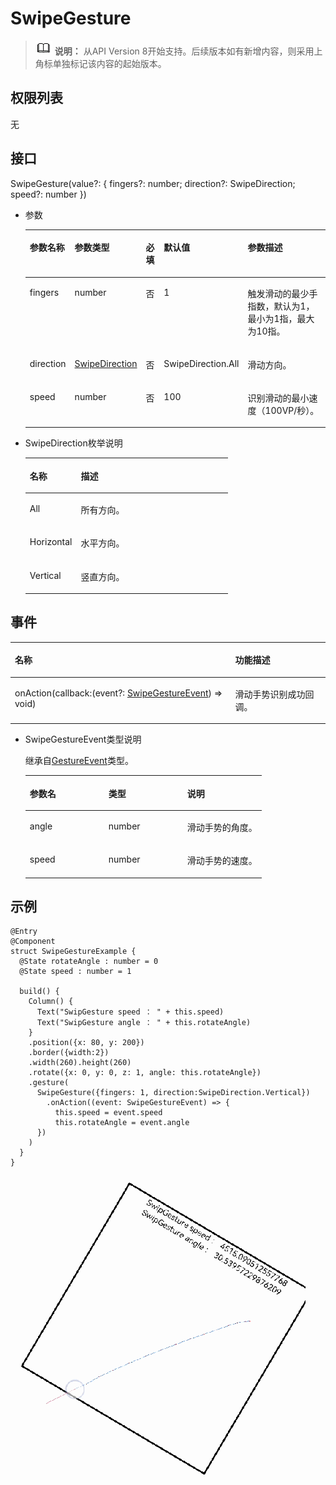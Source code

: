 # SwipeGesture<a name="ZH-CN_TOPIC_0000001237475077"></a>

>![](../../public_sys-resources/icon-note.gif) **说明：** 
>从API Version 8开始支持。后续版本如有新增内容，则采用上角标单独标记该内容的起始版本。

## 权限列表<a name="section781125411508"></a>

无

## 接口<a name="section46581530142116"></a>

SwipeGesture\(value?: \{ fingers?: number; direction?: SwipeDirection; speed?: number \}\)

-   参数

    <table><thead align="left"><tr><th class="cellrowborder" valign="top" width="13.62%" id="mcps1.1.6.1.1"><p>参数名称</p>
    </th>
    <th class="cellrowborder" valign="top" width="17.16%" id="mcps1.1.6.1.2"><p>参数类型</p>
    </th>
    <th class="cellrowborder" valign="top" width="6.239999999999999%" id="mcps1.1.6.1.3"><p>必填</p>
    </th>
    <th class="cellrowborder" valign="top" width="20.4%" id="mcps1.1.6.1.4"><p>默认值</p>
    </th>
    <th class="cellrowborder" valign="top" width="42.58%" id="mcps1.1.6.1.5"><p>参数描述</p>
    </th>
    </tr>
    </thead>
    <tbody><tr><td class="cellrowborder" valign="top" width="13.62%" headers="mcps1.1.6.1.1 "><p>fingers</p>
    </td>
    <td class="cellrowborder" valign="top" width="17.16%" headers="mcps1.1.6.1.2 "><p>number</p>
    </td>
    <td class="cellrowborder" valign="top" width="6.239999999999999%" headers="mcps1.1.6.1.3 "><p>否</p>
    </td>
    <td class="cellrowborder" valign="top" width="20.4%" headers="mcps1.1.6.1.4 "><p>1</p>
    </td>
    <td class="cellrowborder" valign="top" width="42.58%" headers="mcps1.1.6.1.5 "><p>触发滑动的最少手指数，默认为1，最小为1指，最大为10指。</p>
    </td>
    </tr>
    <tr><td class="cellrowborder" valign="top" width="13.62%" headers="mcps1.1.6.1.1 "><p>direction</p>
    </td>
    <td class="cellrowborder" valign="top" width="17.16%" headers="mcps1.1.6.1.2 "><p><a href="#li1176517215161">SwipeDirection</a></p>
    </td>
    <td class="cellrowborder" valign="top" width="6.239999999999999%" headers="mcps1.1.6.1.3 "><p>否</p>
    </td>
    <td class="cellrowborder" valign="top" width="20.4%" headers="mcps1.1.6.1.4 "><p>SwipeDirection.All</p>
    </td>
    <td class="cellrowborder" valign="top" width="42.58%" headers="mcps1.1.6.1.5 "><p>滑动方向。</p>
    </td>
    </tr>
    <tr><td class="cellrowborder" valign="top" width="13.62%" headers="mcps1.1.6.1.1 "><p>speed</p>
    </td>
    <td class="cellrowborder" valign="top" width="17.16%" headers="mcps1.1.6.1.2 "><p>number</p>
    </td>
    <td class="cellrowborder" valign="top" width="6.239999999999999%" headers="mcps1.1.6.1.3 "><p>否</p>
    </td>
    <td class="cellrowborder" valign="top" width="20.4%" headers="mcps1.1.6.1.4 "><p>100</p>
    </td>
    <td class="cellrowborder" valign="top" width="42.58%" headers="mcps1.1.6.1.5 "><p>识别滑动的最小速度（100VP/秒）。</p>
    </td>
    </tr>
    </tbody>
    </table>

-   <a name="li1176517215161"></a>SwipeDirection枚举说明

    <table><thead align="left"><tr><th class="cellrowborder" valign="top" width="25.2%" id="mcps1.1.3.1.1"><p>名称</p>
    </th>
    <th class="cellrowborder" valign="top" width="74.8%" id="mcps1.1.3.1.2"><p>描述</p>
    </th>
    </tr>
    </thead>
    <tbody><tr><td class="cellrowborder" valign="top" width="25.2%" headers="mcps1.1.3.1.1 "><p>All</p>
    </td>
    <td class="cellrowborder" valign="top" width="74.8%" headers="mcps1.1.3.1.2 "><p>所有方向。</p>
    </td>
    </tr>
    <tr><td class="cellrowborder" valign="top" width="25.2%" headers="mcps1.1.3.1.1 "><p>Horizontal</p>
    </td>
    <td class="cellrowborder" valign="top" width="74.8%" headers="mcps1.1.3.1.2 "><p>水平方向。</p>
    </td>
    </tr>
    <tr><td class="cellrowborder" valign="top" width="25.2%" headers="mcps1.1.3.1.1 "><p>Vertical</p>
    </td>
    <td class="cellrowborder" valign="top" width="74.8%" headers="mcps1.1.3.1.2 "><p>竖直方向。</p>
    </td>
    </tr>
    </tbody>
    </table>


## 事件<a name="section171844635610"></a>

<table><thead align="left"><tr><th class="cellrowborder" colspan="2" valign="top" id="mcps1.1.4.1.1"><p>名称</p>
</th>
<th class="cellrowborder" valign="top" id="mcps1.1.4.1.2"><p>功能描述</p>
</th>
</tr>
</thead>
<tbody><tr><td class="cellrowborder" colspan="2" valign="top" headers="mcps1.1.4.1.1 "><p>onAction(callback:(event?: <a href="#li497431115208">SwipeGestureEvent</a>) =&gt; void)</p>
</td>
<td class="cellrowborder" valign="top" headers="mcps1.1.4.1.2 "><p>滑动手势识别成功回调。</p>
</td>
</tr>
</tbody>
</table>

-   <a name="li497431115208"></a>SwipeGestureEvent类型说明

    继承自[GestureEvent](ts-gesture-settings.md#table290mcpsimp)类型。

    <table><thead align="left"><tr><th class="cellrowborder" valign="top" width="33.33333333333333%" id="mcps1.1.4.1.1"><p>参数名</p>
    </th>
    <th class="cellrowborder" valign="top" width="33.33333333333333%" id="mcps1.1.4.1.2"><p>类型</p>
    </th>
    <th class="cellrowborder" valign="top" width="33.33333333333333%" id="mcps1.1.4.1.3"><p>说明</p>
    </th>
    </tr>
    </thead>
    <tbody><tr><td class="cellrowborder" valign="top" width="33.33333333333333%" headers="mcps1.1.4.1.1 "><p>angle</p>
    </td>
    <td class="cellrowborder" valign="top" width="33.33333333333333%" headers="mcps1.1.4.1.2 "><p>number</p>
    </td>
    <td class="cellrowborder" valign="top" width="33.33333333333333%" headers="mcps1.1.4.1.3 "><p>滑动手势的角度。</p>
    </td>
    </tr>
    <tr><td class="cellrowborder" valign="top" width="33.33333333333333%" headers="mcps1.1.4.1.1 "><p>speed</p>
    </td>
    <td class="cellrowborder" valign="top" width="33.33333333333333%" headers="mcps1.1.4.1.2 "><p>number</p>
    </td>
    <td class="cellrowborder" valign="top" width="33.33333333333333%" headers="mcps1.1.4.1.3 "><p>滑动手势的速度。</p>
    </td>
    </tr>
    </tbody>
    </table>


## 示例<a name="section16900453182718"></a>

```
@Entry
@Component
struct SwipeGestureExample {
  @State rotateAngle : number = 0
  @State speed : number = 1

  build() {
    Column() {
      Text("SwipGesture speed ： " + this.speed)
      Text("SwipGesture angle ： " + this.rotateAngle)
    }
    .position({x: 80, y: 200})
    .border({width:2})
    .width(260).height(260)
    .rotate({x: 0, y: 0, z: 1, angle: this.rotateAngle})
    .gesture(
      SwipeGesture({fingers: 1, direction:SwipeDirection.Vertical})
        .onAction((event: SwipeGestureEvent) => {
          this.speed = event.speed
          this.rotateAngle = event.angle
      })
    )
  }
}
```

![](figures/GIF-0.gif)

